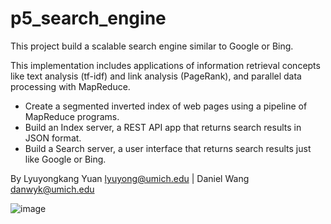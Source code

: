 p5_search_engine
===========================
This project build a scalable search engine similar to Google or Bing.

This implementation includes applications of information retrieval concepts like text analysis (tf-idf) and link analysis (PageRank), and parallel data processing with MapReduce.

* Create a segmented inverted index of web pages using a pipeline of MapReduce programs.
* Build an Index server, a REST API app that returns search results in JSON format.
* Build a Search server, a user interface that returns search results just like Google or Bing.

By Lyuyongkang Yuan <lyuyong@umich.edu> | Daniel Wang <danwyk@umich.edu> 

![image](https://github.com/AGoodName244/p5_search_engine/blob/main/p5_search_engine_demo.png)